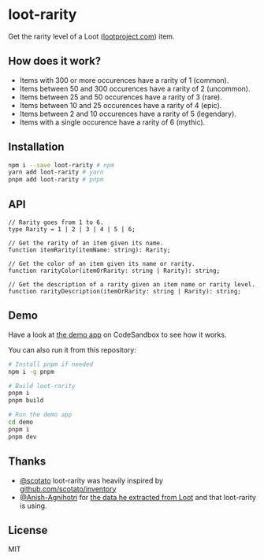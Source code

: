 # loot-rarity

Get the rarity level of a Loot ([lootproject.com](https://lootproject.com)) item.

## How does it work?

- Items with 300 or more occurences have a rarity of 1 (common).
- Items between 50 and 300 occurences have a rarity of 2 (uncommon).
- Items between 25 and 50 occurences have a rarity of 3 (rare).
- Items between 10 and 25 occurences have a rarity of 4 (epic).
- Items between 2 and 10 occurences have a rarity of 5 (legendary).
- Items with a single occurence have a rarity of 6 (mythic).

## Installation

```sh
npm i --save loot-rarity # npm
yarn add loot-rarity # yarn
pnpm add loot-rarity # pnpm
```

## API

```tsx
// Rarity goes from 1 to 6.
type Rarity = 1 | 2 | 3 | 4 | 5 | 6;

// Get the rarity of an item given its name.
function itemRarity(itemName: string): Rarity;

// Get the color of an item given its name or rarity.
function rarityColor(itemOrRarity: string | Rarity): string;

// Get the description of a rarity given an item name or rarity level.
function rarityDescription(itemOrRarity: string | Rarity): string;
```

## Demo

Have a look at [the demo app](https://ky7e7.csb.app/) on CodeSandbox to see how it works.

You can also run it from this repository:

```sh
# Install pnpm if needed
npm i -g pnpm

# Build loot-rarity
pnpm i
pnpm build

# Run the demo app
cd demo
pnpm i
pnpm dev
```

## Thanks

- [@scotato](https://github.com/scotato) loot-rarity was heavily inspired by [github.com/scotato/inventory](https://github.com/scotato/inventory)
- [@Anish-Agnihotri](https://github.com/Anish-Agnihotri) for [the data he extracted from Loot](https://github.com/Anish-Agnihotri/dhof-loot) and that loot-rarity is using.

## License

MIT
